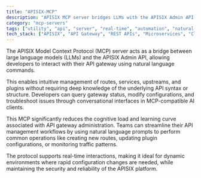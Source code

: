 ```yaml
---
title: "APISIX-MCP"
description: "APISIX MCP server bridges LLMs with the APISIX Admin API, enabling natural language management of API gateway resources."
category: "mcp-servers"
tags: ["utility", "api", "server", "real-time", "automation", "natural language processing", "LLMs", "API management"]
tech_stack: ["APISIX", "API Gateway", "REST APIs", "Microservices", "Cloud Native", "Conversational Interfaces"]
---
```


The APISIX Model Context Protocol (MCP) server acts as a bridge between large language models (LLMs) and the APISIX Admin API, allowing developers to interact with their API gateway using natural language commands. 

This enables intuitive management of routes, services, upstreams, and plugins without requiring deep knowledge of the underlying API syntax or structure. Developers can query gateway status, modify configurations, and troubleshoot issues through conversational interfaces in MCP-compatible AI clients.

This MCP significantly reduces the cognitive load and learning curve associated with API gateway administration. Teams can streamline their API management workflows by using natural language prompts to perform common operations like creating new routes, updating plugin configurations, or monitoring traffic patterns.

The protocol supports real-time interactions, making it ideal for dynamic environments where rapid configuration changes are needed, while maintaining the security and reliability of the APISIX platform.